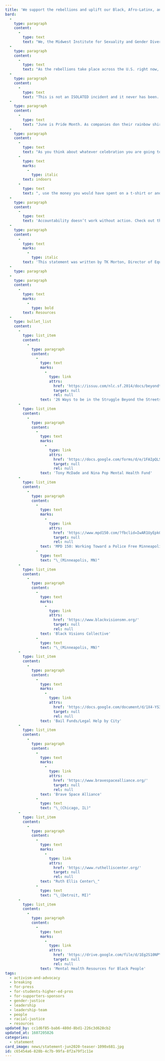 ```yaml
---
title: 'We support the rebellions and uplift our Black, Afro-Latinx, and Afro-Indigenous siblings'
bard:
  -
    type: paragraph
    content:
      -
        type: text
        text: "We, the Midwest Institute for Sexuality and Gender Diversity, support the rebellions happening across the country and we are here to uplift our Black, Afro-Latinx, and Afro-Indigenous siblings.\_"
  -
    type: paragraph
    content:
      -
        type: text
        text: "As the rebellions take place across the U.S. right now, we need to note that some of the most violent acts by police happen right here in the Midwest. We have some of the worst places to live for Black people, especially Black Queer and Trans people. As a majority white queer organization we have a responsibility to hold ourselves and our community accountable.\_"
  -
    type: paragraph
    content:
      -
        type: text
        text: "This is not an ISOLATED incident and it never has been. The historical role of police in America is and always has been to oppress Black bodies. Slave catchers are police, KKK are police, your racist uncles are police, your liberal sisters are police. They may have the best of intentions, but we have seen time and time again that police are not held accountable and steal billions of dollars away from communities in the name of “safety.\" That money could be put into education, housing, confronting food deserts, but instead it is put toward “fancy police academies” and expanding jails to house more Black, Brown, and Indigenous people.\_"
  -
    type: paragraph
    content:
      -
        type: text
        text: "June is Pride Month. As companies don their rainbow shirts, sandals, bags, and other merchandise asking for your dollar, remember that we wouldn’t be here today if it wasn’t for Black and Latina Queer and Trans Women. Yes we live in a region often ignored for our anti-oppression movement work, but history is vital in our Midwest Queer and Trans communities—no one can tell our stories and our history except for us! Know your history and how this movement started well before Stonewall and is still ongoing today. Never forget what our ancestors did by putting themselves on the frontlines for something to which they said “enough is enough.” Black folks are doing the same thing right now and most of those on the frontlines are Black Queer, and Trans Women!\_"
  -
    type: paragraph
    content:
      -
        type: text
        text: "As you think about whatever celebration you are going to do\_"
      -
        type: text
        marks:
          -
            type: italic
        text: indoors
      -
        type: text
        text: ", use the money you would have spent on a t-shirt or another rainbow tote bag you will never use and donate to Black, Brown, and Indigenous Queer and Trans organizations instead. We especially want to uplift and highlight the story of Tony McDade, a Black Trans man who was killed on May 27 by police in Tallahassee, Florida.\_"
  -
    type: paragraph
    content:
      -
        type: text
        text: 'Accountability doesn’t work without action. Check out the links below for various jail funds, Black Trans led organizations, and how you can get involved if you can’t be on the frontlines.'
  -
    type: paragraph
    content:
      -
        type: text
        marks:
          -
            type: italic
        text: 'This statement was written by TK Morton, Director of Equity and Access for the Midwest Institute for Sexuality and Gender Diversity, A Black Trans person who is exhausted, but is always willing to fight.'
  -
    type: paragraph
  -
    type: paragraph
    content:
      -
        type: text
        marks:
          -
            type: bold
        text: Resources
  -
    type: bullet_list
    content:
      -
        type: list_item
        content:
          -
            type: paragraph
            content:
              -
                type: text
                marks:
                  -
                    type: link
                    attrs:
                      href: 'https://issuu.com/nlc.sf.2014/docs/beyondthestreets_final/4?fbclid=IwAR2ix5AOuTKWABnQlX_909sDrP90tfcSiepXVMYoWewq0T6yDB5pVFU6sow'
                      target: null
                      rel: null
                text: '26 Ways to be in the Struggle Beyond the Streets'
      -
        type: list_item
        content:
          -
            type: paragraph
            content:
              -
                type: text
                marks:
                  -
                    type: link
                    attrs:
                      href: 'https://docs.google.com/forms/d/e/1FAIpQLScFbCqnPzsY0pSi39i_AjsTpVZpqJ20IOlJoX37N5qOHqN6cA/viewform?fbclid=IwAR1iP6CPc0HbuuUbB157sPstMom9C4_i4WQP3slXJ7_cEPtL_J0-i7gQgXQ'
                      target: null
                      rel: null
                text: 'Tony McDade and Nina Pop Mental Health Fund'
      -
        type: list_item
        content:
          -
            type: paragraph
            content:
              -
                type: text
                marks:
                  -
                    type: link
                    attrs:
                      href: 'https://www.mpd150.com/?fbclid=IwAR1UyEpk06779cvIH_SSWE-QK8qwKQaBhhSxRf8hFq_8losHknZRnr0W1RI'
                      target: null
                      rel: null
                text: 'MPD 150: Working Toward a Police Free Minneapolis'
              -
                type: text
                text: "\_(Minneapolis, MN)"
      -
        type: list_item
        content:
          -
            type: paragraph
            content:
              -
                type: text
                marks:
                  -
                    type: link
                    attrs:
                      href: 'https://www.blackvisionsmn.org/'
                      target: null
                      rel: null
                text: 'Black Visions Collective'
              -
                type: text
                text: "\_(Minneapolis, MN)"
      -
        type: list_item
        content:
          -
            type: paragraph
            content:
              -
                type: text
                marks:
                  -
                    type: link
                    attrs:
                      href: 'https://docs.google.com/document/d/1X4-YS3vFn5CLL9QtJSU0xqmTh_h8XilXgOqGAjZISBI/preview?fbclid=IwAR3HivT2aZSaXEuUlUK0d3YXQJqeqNF82XcO5R649Z1bLw3BbUfd7-8WvX8&pru=AAABcopZCt0%2ALBzmEhSB82UWzyg2SlXLqA'
                      target: null
                      rel: null
                text: 'Bail Funds/Legal Help by City'
      -
        type: list_item
        content:
          -
            type: paragraph
            content:
              -
                type: text
                marks:
                  -
                    type: link
                    attrs:
                      href: 'https://www.bravespacealliance.org/'
                      target: null
                      rel: null
                text: 'Brave Space Alliance'
              -
                type: text
                text: "\_(Chicago, IL)"
      -
        type: list_item
        content:
          -
            type: paragraph
            content:
              -
                type: text
                marks:
                  -
                    type: link
                    attrs:
                      href: 'https://www.ruthelliscenter.org/'
                      target: null
                      rel: null
                text: "Ruth Ellis Center\_"
              -
                type: text
                text: "\_(Detroit, MI)"
      -
        type: list_item
        content:
          -
            type: paragraph
            content:
              -
                type: text
                marks:
                  -
                    type: link
                    attrs:
                      href: 'https://drive.google.com/file/d/1Eg2S10NPYhAVEMKwicHn2SHpT6KKW0aP/view?fbclid=IwAR0oxXnMo4UnBeSXq4WBlMSnGcklDH2zRdSC0n4XCijFMuUGBkViEdL8x8Y'
                      target: null
                      rel: null
                text: 'Mental Health Resources for Black People'
tags:
  - activism-and-advocacy
  - breaking
  - for-press
  - for-students-higher-ed-pros
  - for-supporters-sponsors
  - gender-justice
  - leadership
  - leadership-team
  - people
  - racial-justice
  - resources
updated_by: cc1d6f85-bab6-480d-8bd1-226c3d628cb2
updated_at: 1607205826
categories:
  - statement
card_image: news/statement-jun2020-teaser-1090x681.jpg
id: c65454a6-828b-4c7b-99fa-8f2a79f1c11e
---
```

